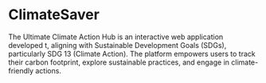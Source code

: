 # ClimateSaver
The Ultimate Climate Action Hub is an interactive web application developed t, aligning with Sustainable Development Goals (SDGs), particularly SDG 13 (Climate Action). The platform empowers users to track their carbon footprint, explore sustainable practices, and engage in climate-friendly actions.
